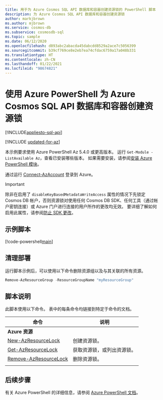 ```yaml
---
title: 用于为 Azure Cosmos SQL API 数据库和容器创建资源锁的 PowerShell 脚本
description: 为 Azure Cosmos SQL API 数据库和容器创建资源锁
author: markjbrown
ms.author: mjbrown
ms.service: cosmos-db
ms.subservice: cosmosdb-sql
ms.topic: sample
ms.date: 06/12/2020
ms.openlocfilehash: d893abc2abacda45dabcdd8529a2ace7c5056399
ms.sourcegitcommit: b39cf769ce8e2eb7ea74cfdac6759a17a048b331
ms.translationtype: HT
ms.contentlocale: zh-CN
ms.lasthandoff: 01/22/2021
ms.locfileid: "98674821"
---
```

# <a name="create-a-resource-lock-for-azure-cosmos-sql-api-database-and-container-using-azure-powershell"></a>使用 Azure PowerShell 为 Azure Cosmos SQL API 数据库和容器创建资源锁
[!INCLUDE[appliesto-sql-api](../../../includes/appliesto-sql-api.md)]

[!INCLUDE [updated-for-az](../../../../../includes/updated-for-az.md)]

本示例要求使用 Azure PowerShell Az 5.4.0 或更高版本。 运行 `Get-Module -ListAvailable Az`，查看已安装哪些版本。
如果需要安装，请参阅[安装 Azure PowerShell 模块](/powershell/azure/install-az-ps)。

通过运行 [Connect-AzAccount](/powershell/module/az.accounts/connect-azaccount) 登录到 Azure。

> [!IMPORTANT]
> 除非在启用了 `disableKeyBasedMetadataWriteAccess` 属性的情况下先锁定 Cosmos DB 帐户，否则资源锁对使用任何 Cosmos DB SDK、任何工具（通过帐户密钥连接）或 Azure 门户进行连接的用户所作的更改均无效。 要详细了解如何启用此属性，请参阅[防止 SDK 更改](../../../role-based-access-control.md#prevent-sdk-changes)。

## <a name="sample-script"></a>示例脚本

[!code-powershell[main](../../../../../powershell_scripts/cosmosdb/sql/ps-sql-lock.ps1 "Create, list, and remove resource locks")]

## <a name="clean-up-deployment"></a>清理部署

运行脚本示例后，可以使用以下命令删除资源组以及与其关联的所有资源。

```powershell
Remove-AzResourceGroup -ResourceGroupName "myResourceGroup"
```

## <a name="script-explanation"></a>脚本说明

此脚本使用以下命令。 表中的每条命令均链接到特定于命令的文档。

| 命令 | 说明 |
|---|---|
|**Azure 资源**| |
| [New-AzResourceLock](/powershell/module/az.resources/new-azresourcelock) | 创建资源锁。 |
| [Get-AzResourceLock](/powershell/module/az.resources/get-azresourcelock) | 获取资源锁，或列出资源锁。 |
| [Remove-AzResourceLock](/powershell/module/az.resources/remove-azresourcelock) | 删除资源锁。 |
|||

## <a name="next-steps"></a>后续步骤

有关 Azure PowerShell 的详细信息，请参阅 [Azure PowerShell 文档](/powershell/)。